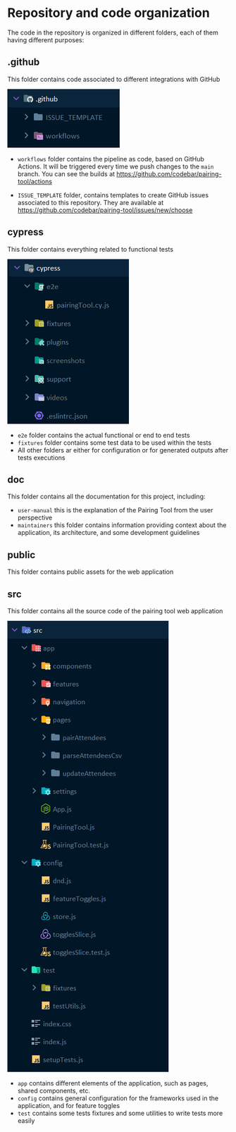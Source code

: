 # Repository and code organization

The code in the repository is organized in different folders, each of them having different purposes:

## .github

This folder contains code associated to different integrations with GitHub

![GitHub folder](dev_folder-github.png)

 - `workflows` folder contains the pipeline as code, based on GitHub Actions. 
It will be triggered every time we push changes to the `main` branch.
You can see the builds at https://github.com/codebar/pairing-tool/actions

 - `ISSUE_TEMPLATE` folder, contains templates to create GitHub issues associated to this repository.
They are available at https://github.com/codebar/pairing-tool/issues/new/choose


## cypress

This folder contains everything related to functional tests

![Cypress folder](dev_folder-cypress.png)

- `e2e` folder contains the actual functional or end to end tests
- `fixtures` folder contains some test data to be used within the tests
- All other folders ar either for configuration or for generated outputs after tests executions

## doc

This folder contains all the documentation for this project, including: 

- `user-manual` this is the explanation of the Pairing Tool from the user perspective
- `maintainers` this folder contains information providing context about the application, its architecture, 
and some development guidelines

## public

This folder contains public assets for the web application

## src

This folder contains all the source code of the pairing tool web application

![Source code folder](dev_folder-src.png)

- `app` contains different elements of the application, such as pages, shared components, etc.
- `config` contains general configuration for the frameworks used in the application, and for feature toggles
- `test` contains some tests fixtures and some utilities to write tests more easily
